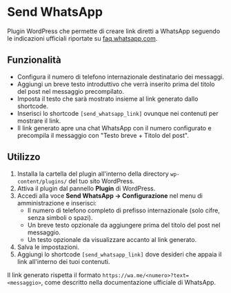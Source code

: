 # Send WhatsApp

Plugin WordPress che permette di creare link diretti a WhatsApp seguendo le indicazioni ufficiali riportate su [faq.whatsapp.com](https://faq.whatsapp.com/5913398998672934).

## Funzionalità

- Configura il numero di telefono internazionale destinatario dei messaggi.
- Aggiungi un breve testo introduttivo che verrà inserito prima del titolo del post nel messaggio precompilato.
- Imposta il testo che sarà mostrato insieme al link generato dallo shortcode.
- Inserisci lo shortcode `[send_whatsapp_link]` ovunque nei contenuti per mostrare il link.
- Il link generato apre una chat WhatsApp con il numero configurato e precompila il messaggio con "Testo breve + Titolo del post".

## Utilizzo

1. Installa la cartella del plugin all'interno della directory `wp-content/plugins/` del tuo sito WordPress.
2. Attiva il plugin dal pannello **Plugin** di WordPress.
3. Accedi alla voce **Send WhatsApp → Configurazione** nel menu di amministrazione e inserisci:
   - Il numero di telefono completo di prefisso internazionale (solo cifre, senza simboli o spazi).
   - Un breve testo opzionale da aggiungere prima del titolo del post nel messaggio.
   - Un testo opzionale da visualizzare accanto al link generato.
4. Salva le impostazioni.
5. Aggiungi lo shortcode `[send_whatsapp_link]` dove desideri che appaia il link all'interno dei tuoi contenuti.

Il link generato rispetta il formato `https://wa.me/<numero>?text=<messaggio>`, come descritto nella documentazione ufficiale di WhatsApp.
